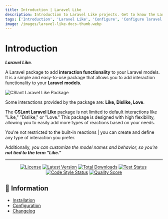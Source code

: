 ```yaml
---
title: Introduction | Laravel Like
description: Introduction to Laravel Like projects. Get to know the Laravel Like projects. Learn about the Laravel Like projects. Configure and install Laravel Like into your Laravel projects.
tags: ['Introduction', 'Laravel Like', 'Configure', 'Configure laravel like', 'Install laravel like', 'Laravel Like Projects', 'Get Started', 'Laravel Like Introduction', 'Information', 'Laravel Like Information']
image: /images/laravel-like-docs-thumb.webp
---
```


<head>
  <!-- Basic Meta Tags -->
  <meta name="robots" content="index,follow" />
  <meta name="author" content="CSlant" />
  <meta name="generator" content="Docusaurus" />
  <meta name="theme-color" content="#2e8555" />
  
  <!-- Canonical URL -->
  <link rel="canonical" href="https://docs.cslant.com/laravel-like/introduction" />
  
  <!-- Open Graph Meta Tags -->
  <meta property="og:title" content="Introduction | Laravel Like" />
  <meta property="og:description" content="Introduction to Laravel Like projects. Get to know the Laravel Like projects. Learn about the Laravel Like projects. Configure and install Laravel Like into ..." />
  <meta property="og:type" content="article" />
  <meta property="og:url" content="https://docs.cslant.com/laravel-like/introduction" />
  <meta property="og:site_name" content="Laravel Like Package Documentation" />
  <meta property="og:locale" content="en_US" />
  
  <!-- Twitter Card Meta Tags -->
  <meta name="twitter:card" content="summary_large_image" />
  <meta name="twitter:title" content="Introduction | Laravel Like" />
  <meta name="twitter:description" content="Introduction to Laravel Like projects. Get to know the Laravel Like projects. Learn about the Laravel Like projects. Configure and install Laravel Like into ..." />
  <meta name="twitter:creator" content="@cslantofficial" />
  <meta name="twitter:site" content="@cslantofficial" />
  
  <!-- Additional Meta Tags -->
  <meta name="format-detection" content="telephone=no" />
  <meta name="mobile-web-app-capable" content="yes" />
  <meta name="apple-mobile-web-app-capable" content="yes" />
  <meta name="apple-mobile-web-app-status-bar-style" content="default" />
  
  <!-- Article Meta Tags -->
  <meta property="article:published_time" content="2025-07-21T00:00:00Z" />
  <meta property="article:modified_time" content="2025-07-21T00:00:00Z" />
  <meta property="article:author" content="CSlant" />
  <meta property="article:section" content="Documentation" />
  
  </head>

# Introduction

**_Laravel Like_**. 

A Laravel package to add **interaction functionality** to your Laravel models. It is a simple and easy-to-use package that allows you to add interaction functionality to your **Laravel models**.

<img src="/images/laravel-like-thumb.webp" alt="CSlant Laravel Like Package" class="img-fluid" />

Some interactions provided by the package are: **Like, Dislike, Love**.

The **CSLant Laravel Like** package is not limited to default interactions like "Like," "Dislike," or "Love." This package is designed with high flexibility, allowing you to easily add more types of reactions based on your needs. 

You're not restricted to the built-in reactions | you can create and define any type of interaction you prefer. 

Additionally, _you can customize the model names and behavior, so you're **not tied to the term "Like."**_
    
---

<p align="center">
<a href="https://github.com/cslant/laravel-like?tab=MIT-1-ov-file"><img src="https://img.shields.io/github/license/cslant/laravel-like.svg?style=flat-square" alt="License" /></a>&nbsp;<a href="https://github.com/cslant/laravel-like/releases"><img src="https://img.shields.io/github/release/cslant/laravel-like.svg?style=flat-square" alt="Latest Version" /></a>&nbsp;<a href="https://packagist.org/packages/cslant/laravel-like"><img src="https://img.shields.io/packagist/dt/cslant/laravel-like.svg?style=flat-square" alt="Total Downloads" /></a>&nbsp;<a href="https://github.com/cslant/laravel-like/actions/workflows/setup_test.yml"><img src="https://img.shields.io/github/actions/workflow/status/cslant/laravel-like/setup_test.yml?label=tests&branch=main" alt="Test Status" /></a>&nbsp;<a href="https://github.com/cslant/laravel-like/actions/workflows/php-cs-fixer.yml"><img src="https://img.shields.io/github/actions/workflow/status/cslant/laravel-like/php-cs-fixer.yml?label=code%20style&branch=main" alt="Code Style Status" /></a>&nbsp;<a href="https://scrutinizer-ci.com/g/cslant/laravel-like"><img src="https://img.shields.io/scrutinizer/g/cslant/laravel-like.svg?style=flat-square" alt="Quality Score" /></a>
</p>

## 📝 Information

- [Installation](getting-started/installation)
- [Configuration](getting-started/configuration)
- [Changelog](prologue/releases)
